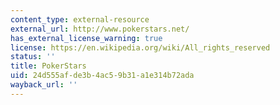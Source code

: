 ```yaml
---
content_type: external-resource
external_url: http://www.pokerstars.net/
has_external_license_warning: true
license: https://en.wikipedia.org/wiki/All_rights_reserved
status: ''
title: PokerStars
uid: 24d555af-de3b-4ac5-9b31-a1e314b72ada
wayback_url: ''
---
```

